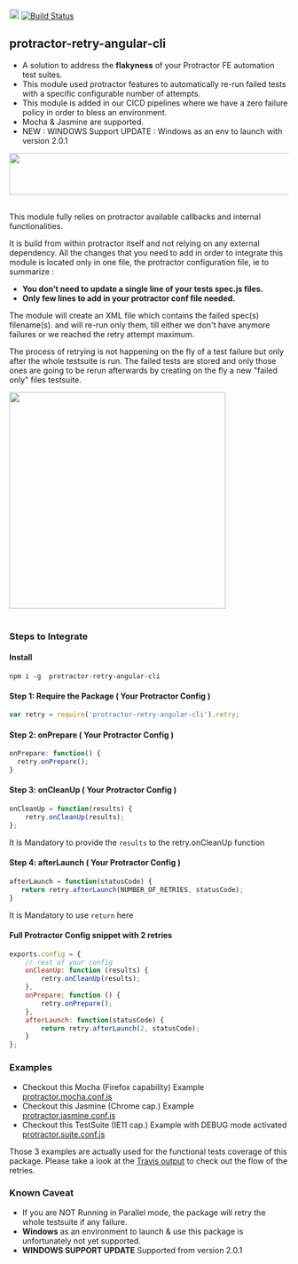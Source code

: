 <a href="https://badge.fury.io/js/protractor-retry-angular-cli"><img src="https://badge.fury.io/js/protractor-retry-angular-cli.svg" alt="npm version" height="18"></a>
[![Build Status](https://travis-ci.org/eromano/protractor-retry-angular-cli.svg?branch=master)](https://travis-ci.org/eromano/protractor-retry-angular-cli)

## protractor-retry-angular-cli

 * A solution to address the **flakyness** of your Protractor FE automation test suites.
 * This module used protractor features to automatically re-run failed tests with a specific configurable number of attempts.
 * This module is added in our CICD pipelines  where we have a zero failure policy in order to bless an environment.
 * Mocha & Jasmine are supported.
 * NEW : WINDOWS Support UPDATE : Windows as an env to launch with version 2.0.1



<img src="https://user-images.githubusercontent.com/12041605/30343044-cd942a4c-97b0-11e7-850e-a7111996a554.png" align="center" height="75" width="600" /><br/><br/>

This module fully relies on protractor available callbacks and internal functionalities.

It is build from within protractor itself and not relying on any external dependency. All the changes that you need to add in order to integrate this module is located only in one file, the protractor configuration file, ie to summarize :

 * **You don’t need to update a single line of your tests spec.js files.**
 * **Only few lines to add in your protractor conf file needed.**

The module will create an XML file which contains the failed spec(s) filename(s). and will re-run only them, till either we don't have anymore failures or we reached the retry attempt maximum.

The process of retrying is not happening on the fly of a test failure but only after the whole testsuite is run. The failed tests are stored and only those ones are going to be rerun afterwards by creating on the fly a new "failed only" files testsuite.

<img src="https://user-images.githubusercontent.com/12041605/30344129-ea28261e-97b4-11e7-99fe-4a28ff74b547.jpg" align="center" height="390" width="390" /><br/><br/>

### Steps to Integrate

#### Install

```
npm i -g  protractor-retry-angular-cli
```

#### Step 1: Require the Package ( Your Protractor Config )
```js
var retry = require('protractor-retry-angular-cli').retry;
```

#### Step 2: onPrepare ( Your Protractor Config )
```js
onPrepare: function() {
  retry.onPrepare();
}
```
#### Step 3: onCleanUp ( Your Protractor Config )
```js
onCleanUp = function(results) {
    retry.onCleanUp(results);
};
```
It is Mandatory to provide the `results` to the retry.onCleanUp function

#### Step 4: afterLaunch ( Your Protractor Config )
 ```js
afterLaunch = function(statusCode) {
    return retry.afterLaunch(NUMBER_OF_RETRIES, statusCode);
}
```
It is Mandatory to use `return` here

#### Full Protractor Config snippet with 2 retries
```js
exports.config = {
    // rest of your config
    onCleanUp: function (results) {
        retry.onCleanUp(results);
    },
    onPrepare: function () {
        retry.onPrepare();
    },
    afterLaunch: function(statusCode) {
        return retry.afterLaunch(2, statusCode);
    }
};
```

### Examples

* Checkout this Mocha (Firefox capability) Example [protractor.mocha.conf.js](test/protractor.mocha.conf.js)
* Checkout this Jasmine (Chrome cap.) Example [protractor.jasmine.conf.js](test/protractor.jasmine.conf.js)
* Checkout this TestSuite (IE11 cap.) Example with DEBUG mode activated [protractor.suite.conf.js](test/protractor.suite.conf.js)

Those 3 examples are actually used for the functional tests coverage of this package. Please take a look at the [Travis output](https://travis-ci.org/eromano/protractor-retry-angular-cli) to check out the flow of the retries.

### Known Caveat
* If you are NOT Running in Parallel mode, the package will retry the whole testsuite if any failure.
* **Windows** as an environment to launch & use this package is unfortunately not yet supported.
* **WINDOWS SUPPORT UPDATE** Supported from version 2.0.1


